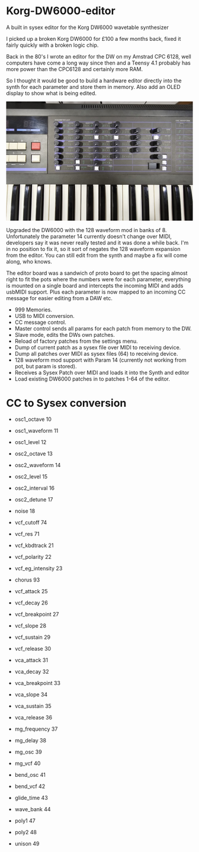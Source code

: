 # Korg-DW6000-editor
A built in sysex editor for the Korg DW6000 wavetable synthesizer

I picked up a broken Korg DW6000 for £100 a few months back, fixed it fairly quickly with a broken logic chip.

Back in the 80's I wrote an editor for the DW on my Amstrad CPC 6128, well computers have come a long way since then and a Teensy 4.1 probably has more power than the CPC6128 and certainly more RAM.

So I thought it would be good to build a hardware editor directly into the synth for each parameter and store them in memory. Also add an OLED display to show what is being edited.

![Synth](photos/synth.jpg)

Upgraded the DW6000 with the 128 waveform mod in banks of 8. Unfortunately the parameter 14 currently doesn't change over MIDI, developers say it was never really tested and it was done a while back. I'm in no position to fix it, so it sort of negates the 128 waveform expansion from the editor. You can still edit from the synth and maybe a fix will come along, who knows.

The editor board was a sandwich of proto board to get the spacing almost right to fit the pots where the numbers were for each parameter, everything is mounted on a single board and intercepts the incoming MIDI and adds usbMIDI support. Plus each parameter is now mapped to an incoming CC message for easier editing from a DAW etc.

* 999 Memories.
* USB to MIDI conversion.
* CC message control.
* Master control sends all params for each patch from memory to the DW.
* Slave mode, edits the DWs own patches.
* Reload of factory patches from the settings menu.
* Dump of current patch as a sysex file over MIDI to receiving device.
* Dump all patches over MIDI as sysex files (64) to receiving device.
* 128 waveform mod support with Param 14 (currently not working from pot, but param is stored).
* Receives a Sysex Patch over MIDI and loads it into the Synth and editor
* Load existing DW6000 patches in to patches 1-64 of the editor.

# CC to Sysex conversion

* osc1_octave 10
* osc1_waveform 11
* osc1_level 12

* osc2_octave 13
* osc2_waveform 14
* osc2_level 15
* osc2_interval 16
* osc2_detune 17
* noise 18

* vcf_cutoff 74
* vcf_res 71
* vcf_kbdtrack 21
* vcf_polarity 22
* vcf_eg_intensity 23
* chorus 93

* vcf_attack 25
* vcf_decay 26
* vcf_breakpoint 27
* vcf_slope 28
* vcf_sustain 29
* vcf_release 30

* vca_attack 31
* vca_decay 32
* vca_breakpoint 33
* vca_slope 34
* vca_sustain 35
* vca_release 36

* mg_frequency 37
* mg_delay 38
* mg_osc 39
* mg_vcf 40

* bend_osc 41
* bend_vcf 42
* glide_time 43

* wave_bank 44

* poly1 47
* poly2 48
* unison 49

  


  
